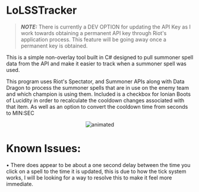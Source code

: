 # LoLSSTracker

> **_NOTE:_**  There is currently a DEV OPTION for updating the API Key as I work towards obtaining a permanent API key through Riot's application process. This feature will be going away once a permanent key is obtained.

This is a simple non-overlay tool built in C# designed to pull summoner spell data from the API and make it easier to track when a summoner spell was used.

This program uses Riot's Spectator, and Summoner APIs along with Data Dragon to process the summoner spells that are in use on the enemy team and which champion is using them. Included is a checkbox for Ionian Boots of Lucidity in order to recalculate the cooldown changes associated with that item. As well as an option to convert the cooldown time from seconds to MIN:SEC
<p align="center">
  <img src="https://user-images.githubusercontent.com/13126350/170892393-7b2c0a08-09c7-481e-b4bd-015295ce8d63.gif" alt="animated" />
</p>

# Known Issues:
• There does appear to be about a one second delay between the time you click on a spell to the time it is updated, this is due to how the tick system works, I will be looking for a way to resolve this to make it feel more immediate.
